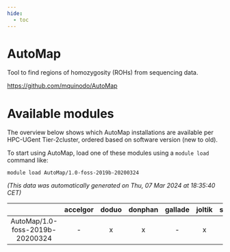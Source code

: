 ```yaml
---
hide:
  - toc
---
```


AutoMap
=======


Tool to find regions of homozygosity (ROHs) from sequencing data.

https://github.com/mquinodo/AutoMap
# Available modules


The overview below shows which AutoMap installations are available per HPC-UGent Tier-2cluster, ordered based on software version (new to old).

To start using AutoMap, load one of these modules using a `module load` command like:

```shell
module load AutoMap/1.0-foss-2019b-20200324
```

*(This data was automatically generated on Thu, 07 Mar 2024 at 18:35:40 CET)*  

| |accelgor|doduo|donphan|gallade|joltik|skitty|
| :---: | :---: | :---: | :---: | :---: | :---: | :---: |
|AutoMap/1.0-foss-2019b-20200324|-|x|x|-|x|x|
